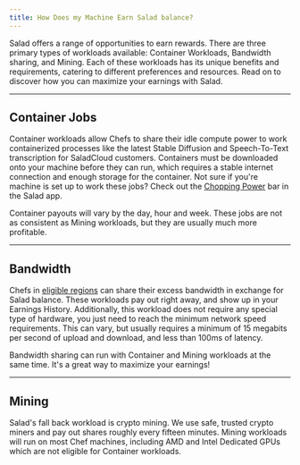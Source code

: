 ```yaml
---
title: How Does my Machine Earn Salad balance?
---
```


Salad offers a range of opportunities to earn rewards. There are three primary types of workloads available: Container
Workloads, Bandwidth sharing, and Mining. Each of these workloads has its unique benefits and requirements, catering to
different preferences and resources. Read on to discover how you can maximize your earnings with Salad.

---

## Container Jobs

Container workloads allow Chefs to share their idle compute power to work containerized processes like the latest Stable
Diffusion and Speech-To-Text transcription for SaladCloud customers. Containers must be downloaded onto your machine
before they can run, which requires a stable internet connection and enough storage for the container. Not sure if
you're machine is set up to work these jobs? Check out the [Chopping Power](/docs/guides/using-salad/333-chopping-power)
bar in the Salad app.

Container payouts will vary by the day, hour and week. These jobs are not as consistent as Mining workloads, but they
are usually much more profitable.

---

## Bandwidth

Chefs in
[eligible regions](/docs/troubleshooting/bandwidth-sharing-jobs/295-bandwidth-sharing-quick-troubleshooting-guide) can
share their excess bandwidth in exchange for Salad balance. These workloads pay out right away, and show up in your
Earnings History. Additionally, this workload does not require any special type of hardware, you just need to reach the
minimum network speed requirements. This can vary, but usually requires a minimum of 15 megabits per second of upload
and download, and less than 100ms of latency.

Bandwidth sharing can run with Container and Mining workloads at the same time. It's a great way to maximize your
earnings!

---

## Mining

Salad's fall back workload is crypto mining. We use safe, trusted crypto miners and pay out shares roughly every fifteen
minutes. Mining workloads will run on most Chef machines, including AMD and Intel Dedicated GPUs which are not eligible
for Container workloads.
